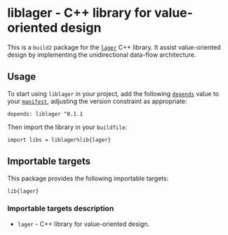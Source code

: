 # liblager - C++ library for value-oriented design

This is a `build2` package for the [`lager`](https://github.com/arximboldi/lager) C++ library. It assist value-oriented design by implementing the unidirectional data-flow architecture.

## Usage

To start using `liblager` in your project, add the following [`depends`](https://build2.org/bpkg/doc/build2-package-manager-manual.xhtml#manifest-package-depends) value to your [`manifest`](https://build2.org/bpkg/doc/build2-package-manager-manual.xhtml#manifests), adjusting the version constraint as appropriate:

```
depends: liblager ^0.1.1
```

Then import the library in your `buildfile`:

```
import libs = liblager%lib{lager}
```

## Importable targets

This package provides the following importable targets:

```
lib{lager}
```

### Importable targets description

* `lager` - C++ library for value-oriented design.
